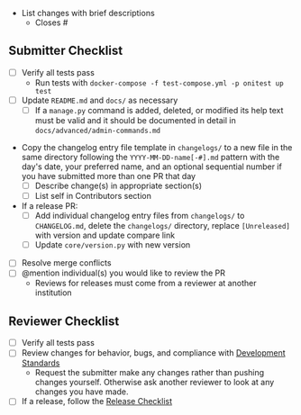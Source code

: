 - List changes with brief descriptions
  - Closes #

## Submitter Checklist

- [ ] Verify all tests pass
  - Run tests with `docker-compose -f test-compose.yml -p onitest up test`
- [ ] Update `README.md` and `docs/` as necessary
  - [ ] If a `manage.py` command is added, deleted, or modified its help text must
    be valid and it should be documented in detail in
    `docs/advanced/admin-commands.md`
- Copy the changelog entry file template in `changelogs/` to a new file in the
  same directory following the `YYYY-MM-DD-name[-#].md` pattern with the day's
  date, your preferred name, and an optional sequential number if you have
  submitted more than one PR that day
  - [ ] Describe change(s) in appropriate section(s)
  - [ ] List self in Contributors section
- If a release PR:
  - [ ] Add individual changelog entry files from `changelogs/` to
    `CHANGELOG.md`, delete the `changelogs/` directory, replace `[Unreleased]`
    with version and update compare link
  - [ ] Update `core/version.py` with new version
- [ ] Resolve merge conflicts
- [ ] @mention individual(s) you would like to review the PR
  - Reviews for releases must come from a reviewer at another institution

## Reviewer Checklist

- [ ] Verify all tests pass
- [ ] Review changes for behavior, bugs, and compliance with [Development
  Standards](https://github.com/open-oni/open-oni/tree/dev/CONTRIBUTING.md#development-standards)
  - Request the submitter make any changes rather than pushing changes yourself.
    Otherwise ask another reviewer to look at any changes you have made.
- [ ] If a release, follow the [Release
  Checklist](https://github.com/open-oni/open-oni/tree/dev/CONTRIBUTING.md#release-checklist)
<!-- Markdown renders in unwanted carriage return if this text is continued on
     the next line, so breaking character margin intentionally here -->
